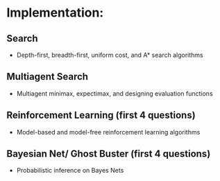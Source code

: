 # Implementation:
## Search
- Depth-first, breadth-first, uniform cost, and A* search algorithms
## Multiagent Search
- Multiagent minimax, expectimax, and designing evaluation functions
## Reinforcement Learning (first 4 questions)
- Model-based and model-free reinforcement learning algorithms
## Bayesian Net/ Ghost Buster (first 4 questions)
- Probabilistic inference on Bayes Nets 
